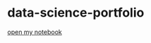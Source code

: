# data-science-portfolio
[open my notebook](https://colab.research.google.com/drive/1vGpsSOVdhPxijwbC2TaObyZfW09DvlsP?usp=sharing)

